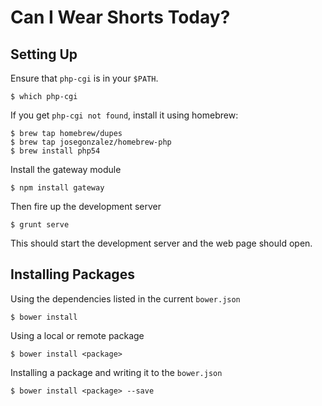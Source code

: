 # Can I Wear Shorts Today?

## Setting Up

Ensure that `php-cgi` is in your `$PATH`.

```
$ which php-cgi
```

If you get `php-cgi not found`, install it using homebrew:

```
$ brew tap homebrew/dupes
$ brew tap josegonzalez/homebrew-php
$ brew install php54
```

Install the gateway module

```
$ npm install gateway
```

Then fire up the development server

```
$ grunt serve
```

This should start the development server and the web page should open.

## Installing Packages

Using the dependencies listed in the current `bower.json`

```
$ bower install
```

Using a local or remote package

```
$ bower install <package>
```

Installing a package and writing it to the `bower.json`

```
$ bower install <package> --save
```